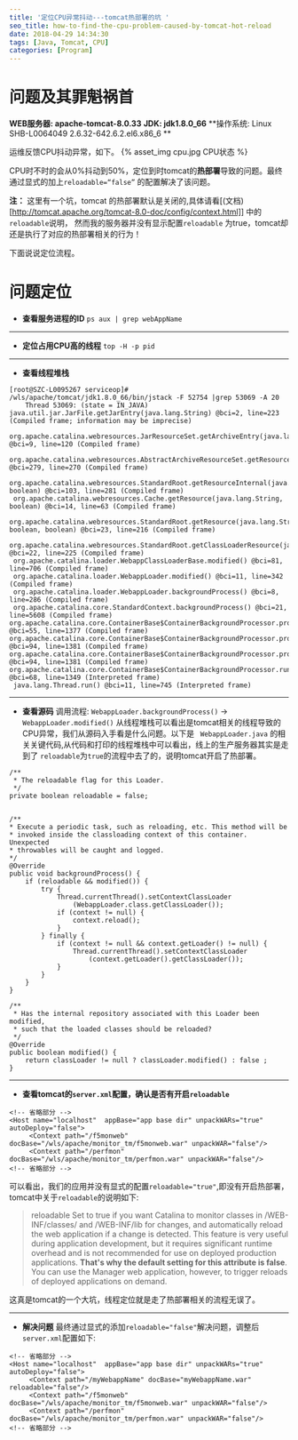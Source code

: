 ```yaml
---
title: '定位CPU异常抖动---tomcat热部署的坑 '
seo_title: how-to-find-the-cpu-problem-caused-by-tomcat-hot-reload
date: 2018-04-29 14:34:30
tags: [Java, Tomcat, CPU]
categories: [Program]
---
```


# 问题及其罪魁祸首

**WEB服务器: apache-tomcat-8.0.33**
**JDK: jdk1.8.0_66**
**操作系统: Linux SHB-L0064049 2.6.32-642.6.2.el6.x86_6 **

运维反馈CPU抖动异常，如下。
{% asset_img cpu.jpg CPU状态 %}

CPU时不时的会从0%抖动到50%，定位到时tomcat的**热部署**导致的问题。最终通过显式的加上`reloadable=“false”` 的配置解决了该问题。

**注：** 这里有一个坑，tomcat 的热部署默认是关闭的,具体请看[(文档)[http://tomcat.apache.org/tomcat-8.0-doc/config/context.html]] 中的`reloadable`说明， 然而我的服务器并没有显示配置`reloadable` 为true，tomcat却还是执行了对应的热部署相关的行为！

下面说说定位流程。

<!-- more -->

# 问题定位

- **查看服务进程的ID**
`ps aux | grep webAppName`

---

- **定位占用CPU高的线程**
`top -H -p pid`

---

- **查看线程堆栈**
```
[root@SZC-L0095267 serviceop]#  /wls/apache/tomcat/jdk1.8.0_66/bin/jstack -F 52754 |grep 53069 -A 20
    Thread 53069: (state = IN_JAVA)
java.util.jar.JarFile.getJarEntry(java.lang.String) @bci=2, line=223 (Compiled frame; information may be imprecise)
 org.apache.catalina.webresources.JarResourceSet.getArchiveEntry(java.lang.String) @bci=9, line=120 (Compiled frame)
 org.apache.catalina.webresources.AbstractArchiveResourceSet.getResource(java.lang.String) @bci=279, line=270 (Compiled frame)
 org.apache.catalina.webresources.StandardRoot.getResourceInternal(java.lang.String, boolean) @bci=103, line=281 (Compiled frame)
 org.apache.catalina.webresources.Cache.getResource(java.lang.String, boolean) @bci=14, line=63 (Compiled frame)
 org.apache.catalina.webresources.StandardRoot.getResource(java.lang.String, boolean, boolean) @bci=23, line=216 (Compiled frame)
 org.apache.catalina.webresources.StandardRoot.getClassLoaderResource(java.lang.String) @bci=22, line=225 (Compiled frame)
 org.apache.catalina.loader.WebappClassLoaderBase.modified() @bci=81, line=706 (Compiled frame)
 org.apache.catalina.loader.WebappLoader.modified() @bci=11, line=342 (Compiled frame)
 org.apache.catalina.loader.WebappLoader.backgroundProcess() @bci=8, line=286 (Compiled frame)
 org.apache.catalina.core.StandardContext.backgroundProcess() @bci=21, line=5608 (Compiled frame)
org.apache.catalina.core.ContainerBase$ContainerBackgroundProcessor.processChildren(org.apache.catalina.Container) @bci=55, line=1377 (Compiled frame)
org.apache.catalina.core.ContainerBase$ContainerBackgroundProcessor.processChildren(org.apache.catalina.Container) @bci=94, line=1381 (Compiled frame)
org.apache.catalina.core.ContainerBase$ContainerBackgroundProcessor.processChildren(org.apache.catalina.Container) @bci=94, line=1381 (Compiled frame)
org.apache.catalina.core.ContainerBase$ContainerBackgroundProcessor.run() @bci=68, line=1349 (Interpreted frame)
 java.lang.Thread.run() @bci=11, line=745 (Interpreted frame)
```
---

- **查看源码**
 调用流程:  `WebappLoader.backgroundProcess()`  -> ` WebappLoader.modified()`
 从线程堆栈可以看出是tomcat相关的线程导致的CPU异常，我们从源码入手看是什么问题。以下是
  ` WebappLoader.java` 的相关关键代码,从代码和打印的线程堆栈中可以看出，线上的生产服务器其实是走到了
  `reloadable`为`true`的流程中去了的，说明tomcat开启了热部署。


```
/**
 * The reloadable flag for this Loader.
 */
private boolean reloadable = false;


/**
* Execute a periodic task, such as reloading, etc. This method will be
* invoked inside the classloading context of this container. Unexpected
* throwables will be caught and logged.
*/
@Override
public void backgroundProcess() {
    if (reloadable && modified()) {
        try {
            Thread.currentThread().setContextClassLoader
                (WebappLoader.class.getClassLoader());
            if (context != null) {
                context.reload();
            }
        } finally {
            if (context != null && context.getLoader() != null) {
                Thread.currentThread().setContextClassLoader
                    (context.getLoader().getClassLoader());
            }
        }
    }
}

/**
 * Has the internal repository associated with this Loader been modified,
 * such that the loaded classes should be reloaded?
 */
@Override
public boolean modified() {
    return classLoader != null ? classLoader.modified() : false ;
}

```

---

-  **查看tomcat的`server.xml`配置，确认是否有开启`reloadable`**
```
<!-- 省略部分 -->
<Host name="localhost"  appBase="app base dir" unpackWARs="true" autoDeploy="false">
     <Context path="/f5monweb" docBase="/wls/apache/monitor_tm/f5monweb.war" unpackWAR="false"/>
     <Context path="/perfmon" docBase="/wls/apache/monitor_tm/perfmon.war" unpackWAR="false"/>
<!-- 省略部分 -->
```
可以看出，我们的应用并没有显式的配置`reloadable="true"`,即没有开启热部署， tomcat中关于`reloadable`的说明如下:
> reloadable
> Set to true if you want Catalina to monitor classes in /WEB-INF/classes/ and /WEB-INF/lib for changes, and
> automatically reload the web application if a change is detected. This feature is very useful during application
> development, but it requires significant runtime overhead and is not recommended for use on deployed production
> applications. **That's why the default setting for this attribute is false**. You can use the Manager web application,
> however, to trigger reloads of deployed applications on demand.

这真是tomcat的一个大坑，线程定位就是走了热部署相关的流程无误了。

----

- **解决问题**
最终通过显式的添加`reloadable="false"`解决问题，调整后`server.xml`配置如下:
```
<!-- 省略部分 -->
<Host name="localhost"  appBase="app base dir" unpackWARs="true" autoDeploy="false">
     <Context path="/myWebappName" docBase="myWebappName.war" reloadable="false"/>
     <Context path="/f5monweb" docBase="/wls/apache/monitor_tm/f5monweb.war" unpackWAR="false"/>
     <Context path="/perfmon" docBase="/wls/apache/monitor_tm/perfmon.war" unpackWAR="false"/>
<!-- 省略部分 -->
```